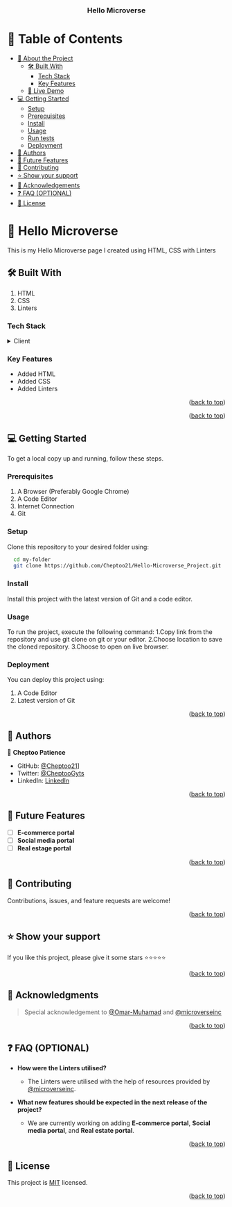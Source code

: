 <a name="readme-top"></a>

<div align="center">



  


  <h3><b>Hello Microverse</b></h3>

</div>

# 📗 Table of Contents

- [📖 About the Project](#about-project)
  - [🛠 Built With](#built-with)
    - [Tech Stack](#tech-stack)
    - [Key Features](#key-features)
  - [🚀 Live Demo](#live-demo)
- [💻 Getting Started](#getting-started)
  - [Setup](#setup)
  - [Prerequisites](#prerequisites)
  - [Install](#install)
  - [Usage](#usage)
  - [Run tests](#run-tests)
  - [Deployment](#deployment)
- [👥 Authors](#authors)
- [🔭 Future Features](#future-features)
- [🤝 Contributing](#contributing)
- [⭐️ Show your support](#support)
- [🙏 Acknowledgements](#acknowledgements)
- [❓ FAQ (OPTIONAL)](#faq)
- [📝 License](#license)

<!-- INTRO -->
# 📖 Hello Microverse <a name="about-project"></a>

This is my Hello Microverse page I created using HTML, CSS with Linters

## 🛠 Built With <a name="built-with"></a>
1. HTML
2. CSS
3. Linters
### Tech Stack <a name="tech-stack"></a>



<details>
  <summary>Client</summary>
  <ul>
    <li><a href="https://reactjs.org/">HTML</a></li>
    <li><a href="https://reactjs.org/">CSS</a></li>
    <li><a href="https://reactjs.org/">Linters</a></li>
  </ul>
</details>

<!-- Features -->

### Key Features <a name="key-features"></a>

- Added HTML
- Added CSS
- Added Linters

<p align="right">(<a href="#readme-top">back to top</a>)</p>





<p align="right">(<a href="#readme-top">back to top</a>)</p>



## 💻 Getting Started <a name="getting-started"></a>

To get a local copy up and running, follow these steps.
### Prerequisites

1. A Browser (Preferably Google Chrome)
2. A Code Editor
3. Internet Connection
4. Git

### Setup

Clone this repository to your desired folder using:

```sh
  cd my-folder
  git clone https://github.com/Cheptoo21/Hello-Microverse_Project.git
```

### Install

Install this project with the latest version of Git and a code editor.

### Usage

To run the project, execute the following command:
1.Copy link from the repository and use git clone on git or your editor.
2.Choose location to save the cloned repository.
3.Choose to open on live browser.
### Deployment

You can deploy this project using:
1.  A Code Editor
2. Latest version of Git

<p align="right">(<a href="#readme-top">back to top</a>)</p>


## 👥 Authors <a name="authors"></a>


👤 **Cheptoo Patience**

- GitHub: [@Cheptoo21](https://github.com/Cheptoo21)]
- Twitter: [@CheptooGyts](https://twitter.com/CheptooGyts)
- LinkedIn: [LinkedIn](https://www.linkedin.com/in/cheptoo-patience-73499015a)


<p align="right">(<a href="#readme-top">back to top</a>)</p>

## 🔭 Future Features <a name="future-features"></a>



- [ ] **E-commerce portal**
- [ ] **Social media portal**
- [ ] **Real estage portal**

<p align="right">(<a href="#readme-top">back to top</a>)</p>

<!-- CONTRIBUTION -->
## 🤝 Contributing <a name="contributing"></a>

Contributions, issues, and feature requests are welcome!

<p align="right">(<a href="#readme-top">back to top</a>)</p>



## ⭐️ Show your support <a name="support"></a>

If you like this project, please give it some stars ⭐️⭐️⭐️⭐️⭐️

<p align="right">(<a href="#readme-top">back to top</a>)</p>

<!-- ACKNOWLEDGEMENTS -->
## 🙏 Acknowledgments <a name="acknowledgements"></a>

> Special acknowledgement to [@Omar-Muhamad](https://github.com/Omar-Muhamad) and [@microverseinc](https://github.com/microverseinc)

<p align="right">(<a href="#readme-top">back to top</a>)</p>

<!-- FAQS -->
## ❓ FAQ (OPTIONAL) <a name="faq"></a>

- **How were the Linters utilised?**

  - The Linters were utilised with the help of resources provided by [@microverseinc](https://github.com/microverseinc).

- **What new features should be expected in the next release of the project?**

  - We are currently working on adding **E-commerce portal**, **Social media portal**, and **Real estate portal**.

<p align="right">(<a href="#readme-top">back to top</a>)</p>

<!-- LICENSE -->

## 📝 License <a name="license"></a>

This project is [MIT](./LICENSE) licensed.

<p align="right">(<a href="#readme-top">back to top</a>)</p>
